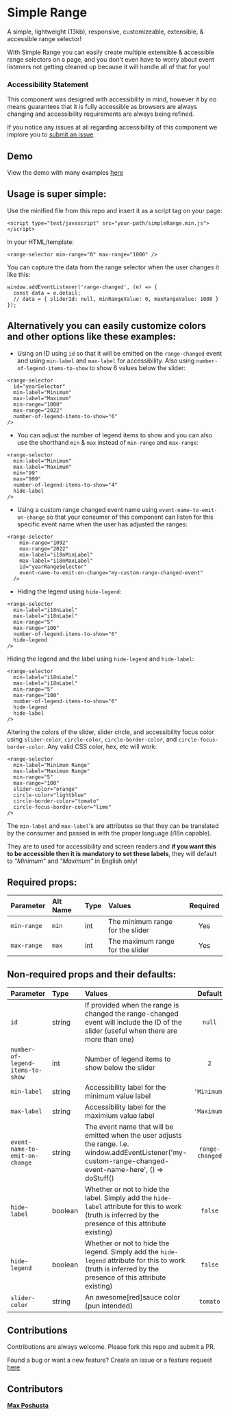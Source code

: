# Simple Range

A simple, lightweight (13kb), responsive, customizeable, extensible, & accessible range selector!

With Simple Range you can easily create multiple extensible & accessible range selectors on a page, and you don't even have to worry about event listeners not getting cleaned up because it will handle all of that for you!

### Accessibility Statement

This component was designed with accessibility in mind, however it by no means guarantees that it is fully accessible as browsers are always changing and accessibility requirements are always being refined.

If you notice any issues at all regarding accessibility of this component we implore you to [submit an issue](https://github.com/maxshuty/accessible-web-components/issues).

## Demo
View the demo with many examples [here](https://maxshuty.github.io/accessible-web-components/)
## Usage is super simple:

Use the minified file from this repo and insert it as a script tag on your page:

```
<script type="text/javascript" src="your-path/simpleRange.min.js"></script>
```

In your HTML/template:

```
<range-selector min-range="0" max-range="1000" />
```

You can capture the data from the range selector when the user changes it like this:

```
window.addEventListener('range-changed', (e) => {
  const data = e.detail;
  // data = { sliderId: null, minRangeValue: 0, maxRangeValue: 1000 }
});
```

## Alternatively you can easily customize colors and other options like these examples:

- Using an ID using `id` so that it will be emitted on the `range-changed` event and using `min-label` and `max-label` for accessibility. Also using `number-of-legend-items-to-show` to show 6 values below the slider:

```
<range-selector
  id="yearSelector"
  min-label="Minimum"
  max-label="Maximum"
  min-range="1000"
  max-range="2022"
  number-of-legend-items-to-show="6"
/>
```

- You can adjust the number of legend items to show and you can also
  use the shorthand `min` & `max` instead of `min-range` and `max-range`:

```
<range-selector
  min-label="Minimum"
  max-label="Maximum"
  min="99"
  max="999"
  number-of-legend-items-to-show="4"
  hide-label
/>
```

- Using a custom range changed event name using `event-name-to-emit-on-change` so that your consumer
  of this component can listen for this specific event name when
  the user has adjusted the ranges:

```
<range-selector
    min-range="1092"
    max-range="2022"
    min-label="i18nMinLabel"
    max-label="i18nMaxLabel"
    id="yearRangeSelector"
    event-name-to-emit-on-change="my-custom-range-changed-event"
  />
```

- Hiding the legend using `hide-legend`:

```
<range-selector
  min-label="i18nLabel"
  max-label="i18nLabel"
  min-range="5"
  max-range="100"
  number-of-legend-items-to-show="6"
  hide-legend
/>
```

Hiding the legend and the label using `hide-legend` and `hide-label`:

```
<range-selector
  min-label="i18nLabel"
  max-label="i18nLabel"
  min-range="5"
  max-range="100"
  number-of-legend-items-to-show="6"
  hide-legend
  hide-label
/>
```

Altering the colors of the slider, slider circle, and accessibility focus color using `slider-color`, `circle-color`, `circle-border-color`, and `circle-focus-border-color`. Any valid CSS color, hex, etc will work:

```
<range-selector
  min-label="Minimum Range"
  max-label="Maximum Range"
  min-range="5"
  max-range="100"
  slider-color="orange"
  circle-color="lightblue"
  circle-border-color="tomato"
  circle-focus-border-color="lime"
/>
```

The `min-label` and `max-label`'s are attributes so that they can be translated by the consumer and passed in with the proper language (i18n capable).

They are to used for accessibility and screen readers and **if you want this to be accessible then it is mandatory to set these labels**, they will default to _"Minimum"_ and _"Maximum"_ in English only!

## Required props:

| Parameter   | Alt Name | Type | Values                           | Required |
| :---------- | :------- |:---  | :------------------------------- | :------: |
| `min-range` | `min`    | int  | The minimum range for the slider |   Yes    |
| `max-range` | `max`    | int  | The maximum range for the slider |   Yes    |

## Non-required props and their defaults:

| Parameter                        | Type    | Values                                                                                                                                                                                     |                         Default                          |
| :------------------------------- | :------ | :----------------------------------------------------------------------------------------------------------------------------------------------------------------------------------------- | :------------------------------------------------------: |
| `id`                             | string  | If provided when the range is changed the range-changed event will include the ID of the slider (useful when there are more than one)                                                      |                          `null`                          |
| `number-of-legend-items-to-show` | int     | Number of legend items to show below the slider                                                                                                                                            |                           `2`                            |
| `min-label`                      | string  | Accessibility label for the minimum value label                                                                                                                                            |                       `'Minimum'`                        |
| `max-label`                      | string  | Accessibility label for the maximium value label                                                                                                                                           |                       `'Maximum'`                        |
| `event-name-to-emit-on-change`   | string  | The event name that will be emitted when the user adjusts the range. I.e. window.addEventListener('my-custom-range-changed-event-name-here', () => doStuff()                               |                     `range-changed`                      |
| `hide-label`                     | boolean | Whether or not to hide the label. Simply add the `hide-label` attribute for this to work (truth is inferred by the presence of this attribute existing)                                    |                         `false`                          |
| `hide-legend`                    | boolean | Whether or not to hide the legend. Simply add the `hide-legend` attribute for this to work (truth is inferred by the presence of this attribute existing)                                  |                         `false`                          |
| `slider-color`                   | string  | An awesome[red]sauce color (pun intended)                                                                                                                                                  |                         `tomato`                         |

## Contributions

Contributions are always welcome. Please fork this repo and submit a PR.

Found a bug or want a new feature? Create an issue or a feature request [here](https://github.com/maxshuty/accessible-web-components/issues).

## Contributors

[**Max Poshusta**](https://www.linkedin.com/in/maxposhusta/)
